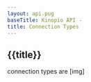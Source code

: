 ```yaml
---
layout: api.pug
baseTitle: Kinopio API -
title: Connection Types
---
```


## {{title}}

connection types are
[img]
